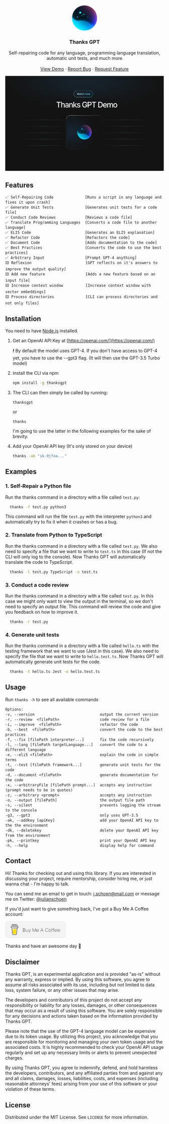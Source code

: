 <a name="readme-top"></a>

<br />
<div align="center">
  <a href="https://github.com/ntegrals/thanksgpt">
    <img src="images/logo.png" alt="Logo" width="80" height="80">
  </a>

<h3 align="center">Thanks GPT</h3>

  <p align="center">
    Self-repairing code for any language, programming language translation, automatic unit tests, and much more
    <br />
    <br />
    <a href="https://github.com/ntegrals/thanksgpt">View Demo</a>
    ·
    <a href="https://github.com/ntegrals/thanksgpt/issues">Report Bug</a>
    ·
    <a href="https://github.com/ntegrals/thanksgpt/issues">Request Feature</a>
  </p>
</div>

<a href="https://www.loom.com/share/9b390a7a4bd24f399637a68036f22648">
    <img src="images/demo.png" alt="Logo">
  </a>

## Features

    ✅ Self-Repairing Code              [Runs a script in any language and fixes it upon crash]
    ✅ Generate Unit Tests              [Generates unit tests for a code file]
    ✅ Conduct Code Reviews             [Reviews a code file]
    ✅ Translate Programming Languages  [Converts a code file to another language]
    ✅ ELI5 Code                        [Generates an ELI5 explanation]
    ✅ Refactor Code                    [Refactors the code]
    ✅ Document Code                    [Adds documentation to the code]
    ✅ Best Practices                   [Converts the code to use the best practices]
    ✅ Arbitrary Input                  [Prompt GPT-4 anything]
    🟨 Reflexion                        [GPT reflects on it's answers to improve the output quality]
    🟨 Add new feature                  [Adds a new feature based on an input file]
    🟨 Increase context window          [Increase context window with vector embeddings]
    🟨 Process directories              [CLI can process directories and not only files]

## Installation

You need to have [Node.js](https://nodejs.org/en) installed.

1. Get an OpenAI API Key at [https://openai.com/](https://openai.com/)

   ❗️ By default the model uses GPT-4. If you don't have access to GPT-4 yet, you have to use the --gpt3 flag. (It will then use the GPT-3.5 Turbo model)

2. Install the CLI via npm
   ```sh
   npm install -g thanksgpt
   ```
3. The CLI can then simply be called by running:
   ```
   thanksgpt
   ```
   or
   ```
   thanks
   ```
   I'm going to use the latter in the following examples for the sake of brevity.
4. Add your OpenAI API key (It's only stored on your device)
   ```sh
   thanks -ak "sk-9jfoa..."
   ```

<!-- USAGE EXAMPLES -->

## Examples

### 1. Self-Repair a Python file

Run the thanks command in a directory with a file called `test.py`:

```sh
  thanks -f test.py python3
```

This command will run the file `test.py` with the interpreter `python3` and automatically try to fix it when it crashes or has a bug.

### 2. Translate from Python to TypeScript

Run the thanks command in a directory with a file called `test.py`. We also need to specify a file that we want to write to `test.ts` in this case (If not the CLI will only log to the console). Now Thanks GPT will automatically translate the code to TypeScript.

```sh
  thanks -l test.py TypeScript -o test.ts
```

### 3. Conduct a code review

Run the thanks command in a directory with a file called `test.py`. In this case we might only want to view the output in the terminal, so we don't need to specify an output file. This command will review the code and give you feedback on how to improve it.

```sh
  thanks -r test.py
```

### 4. Generate unit tests

Run the thanks command in a directory with a file called `hello.ts` with the testing framework that we want to use (Jest in this case). We also need to specify the file that we want to write to `hello.test.ts`. Now Thanks GPT will automatically generate unit tests for the code.

```sh
  thanks -t hello.ts Jest -o hello.test.ts
```

## Usage

<!-- <img src="images/test.gif" alt="test"> -->

<!-- Use this space to show useful examples of how a project can be used. Additional screenshots, code examples and demos work well in this space. You may also link to more resources. -->

Run `thanks -h` to see all available commands

    Options:
    -v, --version                             output the current version
    -r, --review  <filePath>                  code review for a file
    -i, --improve  <filePath>                 refactor the code
    -b, --best  <filePath>                    convert the code to the best practices
    -f, --fix [filePath interpreter...]       fix the code recursively
    -l, --lang [filePath targetLanguage...]   convert the code to a different language
    -e, --eli5 <filePath>                     explain the code in simple terms
    -t, --test [filePath framework...]        generate unit tests for the code
    -d, --document <filePath>                 generate documentation for the code
    -x, --arbitraryFile [filePath prompt...]  accepts any instruction (prompt needs to be in quotes)
    -z, --arbitrary <prompt>                  accepts any instruction
    -o, --output [filePath]                   the output file path
    -s, --silent                              prevents logging the stream to the console
    -g3, --gpt3                               only uses GPT-3.5
    -ak, --addkey [apiKey]                    add your OpenAI API key to the the environment
    -dk, --deletekey                          delete your OpenAI API key from the environment
    -pk, --printkey                           print your OpenAI API key
    -h, --help                                display help for command

## Contact

Hi! Thanks for checking out and using this library. If you are interested in discussing your project, require mentorship, consider hiring me, or just wanna chat - I'm happy to talk.

You can send me an email to get in touch: j.schoen@mail.com or message me on Twitter: [@julianschoen](https://twitter.com/julianschoen)

If you'd just want to give something back, I've got a Buy Me A Coffee account:

<a href="https://www.buymeacoffee.com/ntegrals">
<img src="images/buymeacoffee.png" alt="buymeacoffee" width="192">
</a>

Thanks and have an awesome day 👋

## Disclaimer

Thanks GPT, is an experimental application and is provided "as-is" without any warranty, express or implied. By using this software, you agree to assume all risks associated with its use, including but not limited to data loss, system failure, or any other issues that may arise.

The developers and contributors of this project do not accept any responsibility or liability for any losses, damages, or other consequences that may occur as a result of using this software. You are solely responsible for any decisions and actions taken based on the information provided by Thanks GPT.

Please note that the use of the GPT-4 language model can be expensive due to its token usage. By utilizing this project, you acknowledge that you are responsible for monitoring and managing your own token usage and the associated costs. It is highly recommended to check your OpenAI API usage regularly and set up any necessary limits or alerts to prevent unexpected charges.

By using Thanks GPT, you agree to indemnify, defend, and hold harmless the developers, contributors, and any affiliated parties from and against any and all claims, damages, losses, liabilities, costs, and expenses (including reasonable attorneys' fees) arising from your use of this software or your violation of these terms.

<!-- LICENSE -->

## License

Distributed under the MIT License. See `LICENSE` for more information.

[product-screenshot]: images/demo.png
